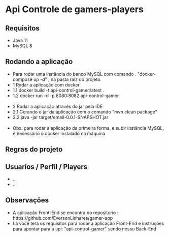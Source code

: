 # Api Controle de gamers-players

## Requisitos
<ul>
 <li> Java 11 </li>
 <li> MySQL 8 </li>
</ul>

## Rodando a aplicação
 <ul>
 <li>Para rodar uma instância do banco MySQL com comando . "docker-compose up -d" , na pasta raiz do projeto.</li>
 <li>1 Rodar a aplicação com docker</li>
 <li>1.1 docker build -t api-control-gamer:latest .</li>
 <li>1.2 docker run -d -p 8080:8082 api-control-gamer </li>
 </br>
 <li>2 Rodar a aplicação através do jar pela IDE </li>
 <li>2.1 Gerando o jar da aplicação com o comando "mvn clean package"</li>
 <li>2.2 java -jar target/email-0.0.1-SNAPSHOT.jar</li>
 </br>
 <li>Obs: para rodar a aplicação da primeira forma, e subir instância MySQL, é necessário o docker instalado na máquina</li>
 </ul>

## Regras do projeto

## Usuarios / Perfil / Players
<ul>
<li>...</li>
<li>...</li>
</ul>

## Observações
<ul>
<li>A aplicação Front-End se encontra no repositorio : <a>https://github.com/EversonLinhares/gamer-app</a> </li>
<li>Lá você terá os requisitos para rodar a aplicação Front-End e instruções para apontar para a api:  "api-control-gamer" sendo nosso Back-End</li>
</ul>